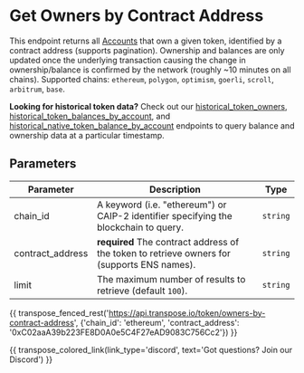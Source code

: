 # Get Owners by Contract Address

This endpoint returns all [Accounts](../models/token_owner_model.md) that own a given token, identified by a contract address (supports pagination). Ownership and balances are only updated once the underlying transaction causing the change in ownership/balance is confirmed by the network (roughly ~10 minutes on all chains). Supported chains: `ethereum`, `polygon`, `optimism`, `goerli`, `scroll`, `arbitrum`, `base`.

**Looking for historical token data?** Check out our [historical_token_owners](historical_token_owners.md),  [historical_token_balances_by_account](historical_token_balances_by_account.md), and [historical_native_token_balance_by_account](historical_native_token_balance_by_account.md) endpoints to query balance and ownership data at a particular timestamp.

## Parameters
| Parameter     | Description                                                                          | Type     | 
|---------------|--------------------------------------------------------------------------------------|----------|
| chain_id      | A keyword (i.e. "ethereum") or CAIP-2 identifier specifying the blockchain to query. | `string` | 
| contract_address | **required** The contract address of the token to retrieve owners for (supports ENS names).  | `string` | 
| limit | The maximum number of results to retrieve (default `100`). | `string` |

{{ transpose_fenced_rest('https://api.transpose.io/token/owners-by-contract-address', {'chain_id': 'ethereum', 'contract_address': '0xC02aaA39b223FE8D0A0e5C4F27eAD9083C756Cc2'}) }}

{{ transpose_colored_link(link_type='discord', text='Got questions?  Join our Discord') }}

